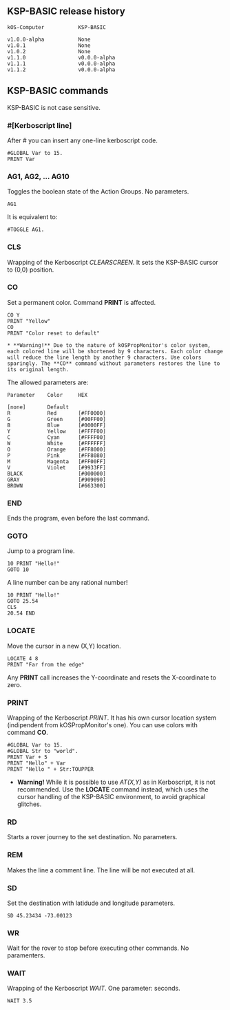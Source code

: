 ## KSP-BASIC release history
```
kOS-Computer           KSP-BASIC

v1.0.0-alpha           None
v1.0.1                 None
v1.0.2                 None
v1.1.0                 v0.0.0-alpha
v1.1.1                 v0.0.0-alpha
v1.1.2                 v0.0.0-alpha
```
## KSP-BASIC commands
KSP-BASIC is not case sensitive.

### #[Kerboscript line]
After # you can insert any one-line kerboscript code.
```
#GLOBAL Var to 15.
PRINT Var
```
### AG1, AG2, ... AG10
Toggles the boolean state of the Action Groups. No parameters.
```
AG1
```
It is equivalent to:
```
#TOGGLE AG1.
```
### CLS
Wrapping of the Kerboscript _CLEARSCREEN_. It sets the KSP-BASIC cursor to (0,0) position.
### CO
Set a permanent color. Command **PRINT** is affected.
```
CO Y
PRINT "Yellow"
CO
PRINT "Color reset to default"

* **Warning!** Due to the nature of kOSPropMonitor's color system, each colored line will be shortened by 9 characters. Each color change will reduce the line length by another 9 characters. Use colors sparingly. The **CO** command without parameters restores the line to its original length.

```
The allowed parameters are:
```
Parameter    Color     HEX

[none]       Default
R            Red       [#FF0000]
G            Green     [#00FF00]
B            Blue      [#0000FF]
Y            Yellow    [#FFFF00]
C            Cyan      [#FFFF00]
W            White     [#FFFFFF]
O            Orange    [#FF8000]
P            Pink      [#FF8080]
M            Magenta   [#FF00FF]
V            Violet    [#9933FF]
BLACK                  [#000000]
GRAY                   [#909090]
BROWN                  [#663300]
```
### END
Ends the program, even before the last command.
### GOTO
Jump to a program line.
```
10 PRINT "Hello!"
GOTO 10
```
A line number can be any rational number!
```
10 PRINT "Hello!"
GOTO 25.54
CLS
20.54 END
```
### LOCATE
Move the cursor in a new (X,Y) location.
```
LOCATE 4 8
PRINT "Far from the edge"
```
Any **PRINT** call increases the Y-coordinate and resets the X-coordinate to zero.
### PRINT
Wrapping of the Kerboscript _PRINT_. It has his own cursor location system (indipendent from kOSPropMonitor's one).
You can use colors with command **CO**.
```
#GLOBAL Var to 15.
#GLOBAL Str to "world".
PRINT Var + 5
PRINT "Hello" + Var
PRINT "Hello " + Str:TOUPPER
```

* **Warning!** While it is possible to use _AT(X,Y)_ as in Kerboscript, it is not recommended. Use the **LOCATE** command instead, which uses the cursor handling of the KSP-BASIC environment, to avoid graphical glitches.
### RD
Starts a rover journey to the set destination. No parameters.
### REM
Makes the line a comment line. The line will be not executed at all.
### SD
Set the destination with latidude and longitude parameters.
```
SD 45.23434 -73.00123
```
### WR
Wait for the rover to stop before executing other commands. No paramenters.
### WAIT
Wrapping of the Kerboscript _WAIT_. One parameter: seconds.
```
WAIT 3.5
```

